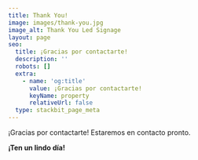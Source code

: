 ```yaml
---
title: Thank You!
image: images/thank-you.jpg
image_alt: Thank You Led Signage
layout: page
seo:
  title: ¡Gracias por contactarte!
  description: ''
  robots: []
  extra:
    - name: 'og:title'
      value: ¡Gracias por contactarte!
      keyName: property
      relativeUrl: false
  type: stackbit_page_meta
---
```

¡Gracias por contactarte! Estaremos en contacto pronto.

**¡Ten un lindo día!**
